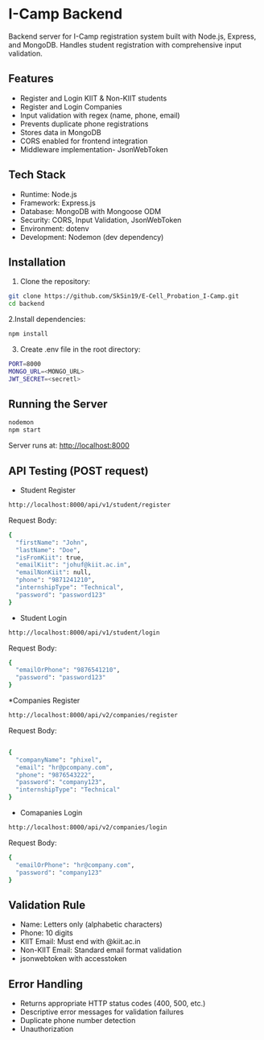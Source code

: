 # I-Camp Backend

Backend server for I-Camp registration system built with Node.js, Express, and MongoDB. Handles student registration with comprehensive input validation.

## Features

* Register and Login KIIT & Non-KIIT students
* Register and Login Companies
* Input validation with regex (name, phone, email)
* Prevents duplicate phone registrations
* Stores data in MongoDB
* CORS enabled for frontend integration
* Middleware implementation- JsonWebToken

## Tech Stack
* Runtime: Node.js
* Framework: Express.js
* Database: MongoDB with Mongoose ODM
* Security: CORS, Input Validation, JsonWebToken
* Environment: dotenv
* Development: Nodemon (dev dependency)


## Installation
1. Clone the repository:


```bash
git clone https://github.com/SkSin19/E-Cell_Probation_I-Camp.git
cd backend
```
2.Install dependencies:
```bash
npm install
```

3. Create .env file in the root directory:
```bash
PORT=8000
MONGO_URL=<MONGO_URL>
JWT_SECRET=<secretl>

```

## Running the Server
```bash
nodemon
npm start
```
Server runs at: [http://localhost:8000](http://localhost:8000)

## API Testing (POST request)
* Student Register
```bash
http://localhost:8000/api/v1/student/register
```
Request Body:
```bash
{
  "firstName": "John",
  "lastName": "Doe",
  "isFromKiit": true,
  "emailKiit": "johuf@kiit.ac.in",
  "emailNonKiit": null,
  "phone": "9871241210",
  "internshipType": "Technical",
  "password": "password123"
}
```
* Student Login
```bash
http://localhost:8000/api/v1/student/login
```
Request Body:
```bash
{
  "emailOrPhone": "9876541210",
  "password": "password123"
}

```
*Companies Register
```bash
http://localhost:8000/api/v2/companies/register
```
Request Body:
```bash

{
  "companyName": "phixel",
  "email": "hr@pcompany.com",
  "phone": "9876543222",
  "password": "company123",
  "internshipType": "Technical"
}
```
* Comapanies Login

```bash
http://localhost:8000/api/v2/companies/login
```
Request Body:
```bash
{
  "emailOrPhone": "hr@company.com",
  "password": "company123"
}

```

## Validation Rule

* Name: Letters only (alphabetic characters)
* Phone: 10 digits
* KIIT Email: Must end with @kiit.ac.in
* Non-KIIT Email: Standard email format validation
* jsonwebtoken with accesstoken

## Error Handling
* Returns appropriate HTTP status codes (400, 500, etc.)
* Descriptive error messages for validation failures
* Duplicate phone number detection
* Unauthorization